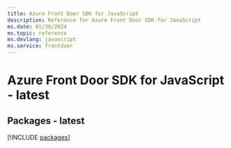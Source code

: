 ```yaml
---
title: Azure Front Door SDK for JavaScript
description: Reference for Azure Front Door SDK for JavaScript
ms.date: 01/30/2024
ms.topic: reference
ms.devlang: javascript
ms.service: frontdoor
---
```

# Azure Front Door SDK for JavaScript - latest
## Packages - latest
[!INCLUDE [packages](front-door-index.md)]